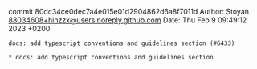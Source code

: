 commit 80dc34ce0dec7a4e015e01d2904862d6a8f7011d
Author: Stoyan <88034608+hinzzx@users.noreply.github.com>
Date:   Thu Feb 9 09:49:12 2023 +0200

    docs: add typescript conventions and guidelines section (#6433)
    
    * docs: add typescript conventions and guidelines section
